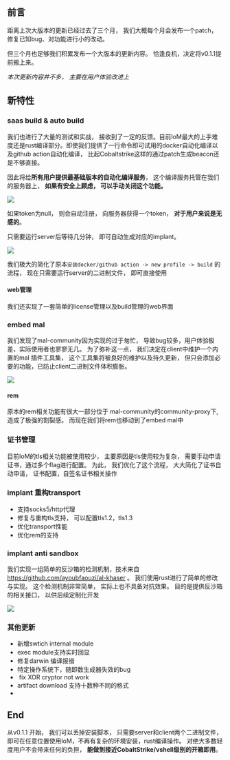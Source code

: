 
## 前言

距离上次大版本的更新已经过去了三个月， 我们大概每个月会发布一个patch， 修复已知bug、对功能进行小的改动。 

但三个月也足够我们积累发布一个大版本的更新内容。 恰逢良机，决定将v0.1.1提前搬上来。 

*本次更新内容并不多， 主要在用户体验改进上*

## 新特性

### saas build & auto build

我们也进行了大量的测试和实战， 接收到了一定的反馈。目前IoM最大的上手难度还是rust编译部分。即使我们提供了一行命令即可试用的docker自动化编译以及github action自动化编译， 比起Cobaltstrike这样的通过patch生成beacon还是不够直接。

因此将给**所有用户提供最基础版本的自动化编译服务**， 这个编译服务托管在我们的服务器上， **如果有安全上顾虑， 可以手动关闭这个功能。** 



![](Pasted%20image%2020250630161154.png)


如果token为null， 则会自动注册， 向服务器获得一个token， **对于用户来说是无感的**。 

只需要运行server后等待几分钟， 即可自动生成对应的implant。 

![](Pasted%20image%2020250630161458.png)

我们极大的简化了原本`安装docker/github action -> new profile -> build` 的流程， 现在只需要运行server的二进制文件， 即可直接使用

#### web管理

我们还实现了一套简单的license管理以及build管理的web界面

### embed mal

我们发现了mal-community因为实现的过于匆忙， 导致bug较多，用户体验极差，实际使用者也寥寥无几。 为了弥补这一点， 我们决定在client中维护一个内置的mal 插件工具集， 这个工具集将被良好的维护以及持久更新， 但只会添加必要的功能，已防止client二进制文件体积膨胀。 

![](Pasted%20image%2020250707015950.png)
#### rem 

原本的rem相关功能有很大一部分位于 mal-community的community-proxy下, 造成了极强的割裂感。 而现在我们将rem也移动到了embed mal中

### 证书管理

目前IoM的tls相关功能被使用较少， 主要原因是tls使用较为复杂， 需要手动申请证书，通过多个flag进行配置。 为此， 我们优化了这个流程， 大大简化了证书自动申请， 证书配置，自签名证书相关操作


### implant 重构transport

- 支持socks5/http代理
- 修复与重构tls支持， 可以配置tls1.2，tls1.3
- 优化transport性能
- 优化rem的支持

### implant anti sandbox

我们实现一组简单的反沙箱的检测机制，技术来自 https://github.com/ayoubfaouzi/al-khaser 。 我们使用rust进行了简单的修改与实现。 这个检测机制非常简单， 实际上也不具备对抗效果。 目的是提供反沙箱的相关接口， 以供后续定制化开发

![](Pasted%20image%2020250630162746.png)

### 其他更新


- 新增swtich internal module
- exec module支持实时回显
- 修复darwin 编译报错
- 特定操作系统下，随即数生成器失效的bug
-  fix XOR cryptor not work
- artifact download 支持十数种不同的格式
- 


## End

从v0.1.1 开始， 我们可以丢掉安装脚本， 只需要server和client两个二进制文件， 即可在任意位置使用IoM，不再有复杂的环境安装，rust编译操作。 对绝大多数轻度用户不会带来任何的负担， **能做到接近CobaltStrike/vshell级别的开箱即用**。 

